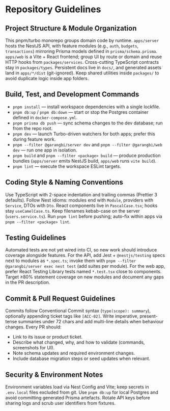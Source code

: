 # Repository Guidelines

## Project Structure & Module Organization
This pnpm/turbo monorepo groups domain code by runtime. `apps/server` hosts the NestJS API, with feature modules (e.g., `auth`, `budgets`, `transactions`) mirroring Prisma models defined in `prisma/schema.prisma`. `apps/web` is a Vite + React frontend; group UI by route or domain and reuse HTTP hooks from `packages/services`. Cross-cutting TypeScript contracts stay in `packages/types`. Persistent docs live in `docs/`, and generated assets land in `apps/*/dist` (git-ignored). Keep shared utilities inside `packages/` to avoid duplicate logic inside app folders.

## Build, Test, and Development Commands
- `pnpm install` — install workspace dependencies with a single lockfile.
- `pnpm db:up` / `pnpm db:down` — start or stop the Postgres container defined in `docker-compose.yml`.
- `pnpm prisma db push` — sync schema changes to the dev database; run from the repo root.
- `pnpm dev` — launch Turbo-driven watchers for both apps; prefer this during feature work.
- `pnpm --filter @garangbi/server dev` and `pnpm --filter @garangbi/web dev` — run one app in isolation.
- `pnpm build` and `pnpm --filter <package> build` — produce production bundles (`apps/server` emits NestJS build, `apps/web` runs `vite build`).
- `pnpm lint` — execute the workspace ESLint targets.

## Coding Style & Naming Conventions
Use TypeScript with 2-space indentation and trailing commas (Prettier 3 defaults). Follow Nest idioms: modules end with `Module`, providers with `Service`, DTOs with `Dto`. React components live in `PascalCase.tsx`; hooks stay `useCamelCase.ts`. Keep filenames kebab-case on the server (`users.service.ts`). Run `pnpm lint` before pushing; auto-fix within apps via `pnpm --filter <package> lint`.

## Testing Guidelines
Automated tests are not yet wired into CI, so new work should introduce coverage alongside features. For the API, add Jest + `@nestjs/testing` specs next to modules as `*.spec.ts`; invoke them with `pnpm --filter @garangbi/server exec nest test` (add suites per module). For the web app, prefer React Testing Library tests named `*.test.tsx` close to components. Target ≥80% statement coverage on new modules and document any gaps in the PR description.

## Commit & Pull Request Guidelines
Commits follow Conventional Commit syntax (`type(scope): summary`), optionally appending ticket tags like `[ACC-02]`. Write imperative, present-tense summaries under 72 chars and add multi-line details when behaviour changes. Every PR should:
- Link to its issue or product ticket.
- Describe what changed, why, and how to validate (commands, screenshots for UI).
- Note schema updates and required environment changes.
- Include database migration steps or seed updates when relevant.

## Security & Environment Notes
Environment variables load via Nest Config and Vite; keep secrets in `.env.local` files excluded from git. Use `pnpm db:up` for local Postgres and avoid committing generated Prisma artefacts. Rotate API keys before sharing logs and scrub user identifiers from fixtures.
